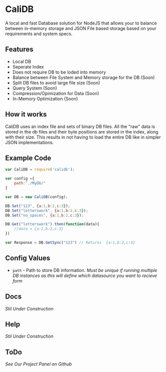 # CaliDB
A local and fast Database solution for NodeJS that allows your to balance between in-memory storage and JSON File based storage based on your requirements and system specs.

## Features 
- Local DB
- Seperate Index
- Does not require DB to be loded into memory
- Balance between File System and Memory storage for the DB (Soon)
- Split DB files to avoid large file size (Soon)
- Query System (Soon)
- Compression/Opimization for Data (Soon)
- In-Memory Optimization (Soon)

## How it works
CaliDB uses an index file and sets of binary DB files. All the "raw" data is stored in the db files and their byte positions are stored in the index, along with their size. This results in not having to load the entire DB like in simpler JSON implementations.

## Example Code
```js   
var CaliDB = require('calidb');

var config ={
    path:"./MyDb/"
}

var DB = new CaliDB(config);

DB.Set("123", {a:1,b:2,c:3});
DB.Set("letterswork", {a:1,b:2,c:3});
DB.Set("no_spaces", {a:1,b:2,c:3});

DB.Get("letterswork").then(function(data){
    //data = {a:1,b:2,c:3}
})

var Response = DB.GetSync("123") // Returns  {a:1,b:2,c:3}
```

## Config Values
- `path` - Path to store DB information. *Must be unique if running multiple DB instances as this will define which datasource you want to recieve form*

## Docs
_Stil Under Construction_

## Help
_Stil Under Construction_

## ToDo
*See Our Project Panel on Github*

